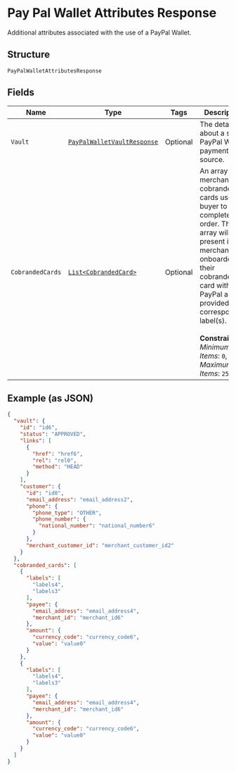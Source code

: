 
# Pay Pal Wallet Attributes Response

Additional attributes associated with the use of a PayPal Wallet.

## Structure

`PayPalWalletAttributesResponse`

## Fields

| Name | Type | Tags | Description |
|  --- | --- | --- | --- |
| `Vault` | [`PayPalWalletVaultResponse`](../../doc/models/pay-pal-wallet-vault-response.md) | Optional | The details about a saved PayPal Wallet payment source. |
| `CobrandedCards` | [`List<CobrandedCard>`](../../doc/models/cobranded-card.md) | Optional | An array of merchant cobranded cards used by buyer to complete an order. This array will be present if a merchant has onboarded their cobranded card with PayPal and provided corresponding label(s).<br><br>**Constraints**: *Minimum Items*: `0`, *Maximum Items*: `25` |

## Example (as JSON)

```json
{
  "vault": {
    "id": "id6",
    "status": "APPROVED",
    "links": [
      {
        "href": "href6",
        "rel": "rel0",
        "method": "HEAD"
      }
    ],
    "customer": {
      "id": "id0",
      "email_address": "email_address2",
      "phone": {
        "phone_type": "OTHER",
        "phone_number": {
          "national_number": "national_number6"
        }
      },
      "merchant_customer_id": "merchant_customer_id2"
    }
  },
  "cobranded_cards": [
    {
      "labels": [
        "labels4",
        "labels3"
      ],
      "payee": {
        "email_address": "email_address4",
        "merchant_id": "merchant_id6"
      },
      "amount": {
        "currency_code": "currency_code6",
        "value": "value0"
      }
    },
    {
      "labels": [
        "labels4",
        "labels3"
      ],
      "payee": {
        "email_address": "email_address4",
        "merchant_id": "merchant_id6"
      },
      "amount": {
        "currency_code": "currency_code6",
        "value": "value0"
      }
    }
  ]
}
```

